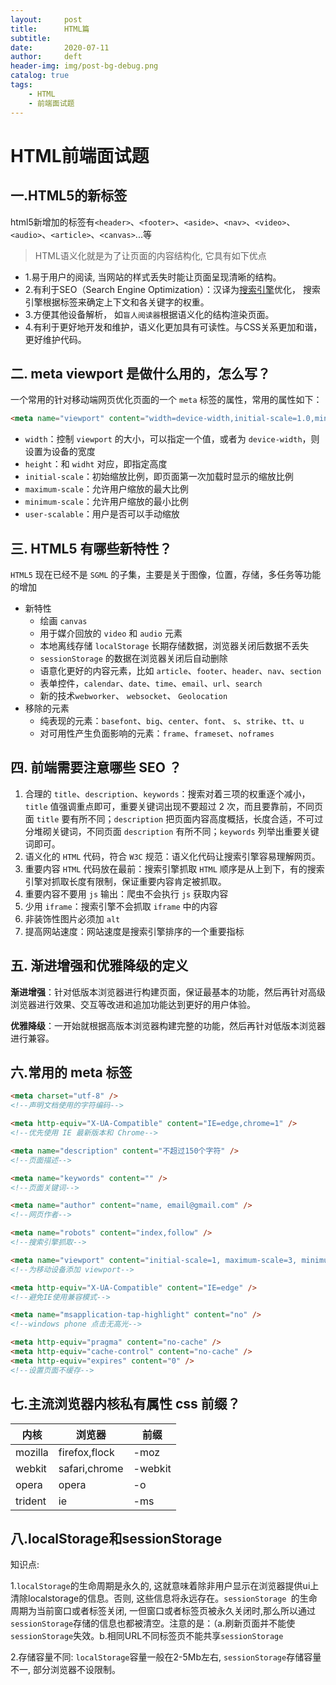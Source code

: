```yaml
---
layout:     post
title:      HTML篇
subtitle:  
date:       2020-07-11
author:     deft
header-img: img/post-bg-debug.png
catalog: true
tags:
    - HTML
    - 前端面试题
---
```


# HTML前端面试题

## 一.HTML5的新标签

html5新增加的标签有`<header>`、`<footer>`、`<aside>`、`<nav>`、`<video>`、`<audio>`、`<article>`、`<canvas>`...等



> HTML语义化就是为了让页面的内容结构化, 它具有如下优点

- 1.易于用户的阅读, 当网站的样式丢失时能让页面呈现清晰的结构。
- 2.有利于SEO（Search Engine Optimization）：汉译为[搜索引擎](https://baike.baidu.com/item/搜索引擎)优化， 搜索引擎根据标签来确定上下文和各关键字的权重。
- 3.方便其他设备解析， 如`盲人阅读器`根据语义化的结构渲染页面。
- 4.有利于更好地开发和维护，语义化更加具有可读性。与CSS关系更加和谐，更好维护代码。



## 二. meta viewport 是做什么用的，怎么写？

一个常用的针对移动端网页优化页面的一个 `meta` 标签的属性，常用的属性如下：

```html
<meta name="viewport" content="width=device-width,initial-scale=1.0,minimum-scale=1.0,maximum-scale=1.0,user-scalable=no" />
```

- `width`：控制 `viewport` 的大小，可以指定一个值，或者为 `device-width`，则设置为设备的宽度
- `height`：和 `widht` 对应，即指定高度
- `initial-scale`：初始缩放比例，即页面第一次加载时显示的缩放比例
- `maximum-scale`：允许用户缩放的最大比例
- `minimum-scale`：允许用户缩放的最小比例
- `user-scalable`：用户是否可以手动缩放

## 三. HTML5 有哪些新特性？

`HTML5` 现在已经不是 `SGML` 的子集，主要是关于图像，位置，存储，多任务等功能的增加

- 新特性
  - 绘画 `canvas`
  - 用于媒介回放的 `video` 和 `audio` 元素
  - 本地离线存储 `localStorage` 长期存储数据，浏览器关闭后数据不丢失
  - `sessionStorage` 的数据在浏览器关闭后自动删除
  - 语意化更好的内容元素，比如 `article`、`footer`、`header`、`nav`、`section`
  - 表单控件，`calendar`、`date`、`time`、`email`、`url`、`search`
  - 新的技术`webworker`、 `websocket`、 `Geolocation`
- 移除的元素
  - 纯表现的元素：`basefont`、`big`、`center`、`font`、 `s`、`strike`、`tt`、`u`
  - 对可用性产生负面影响的元素：`frame`、`frameset`、`noframes`

## 四. 前端需要注意哪些 SEO ？

1. 合理的 `title`、`description`、`keywords`：搜索对着三项的权重逐个减小，`title` 值强调重点即可，重要关键词出现不要超过 2 次，而且要靠前，不同页面 `title` 要有所不同；`description` 把页面内容高度概括，长度合适，不可过分堆砌关键词，不同页面 `description` 有所不同；`keywords` 列举出重要关键词即可。
2. 语义化的 `HTML` 代码，符合 `W3C` 规范：语义化代码让搜索引擎容易理解网页。
3. 重要内容 `HTML` 代码放在最前：搜索引擎抓取 `HTML` 顺序是从上到下，有的搜索引擎对抓取长度有限制，保证重要内容肯定被抓取。
4. 重要内容不要用 `js` 输出：爬虫不会执行 `js` 获取内容
5. 少用 `iframe`：搜索引擎不会抓取 `iframe` 中的内容
6. 非装饰性图片必须加 `alt`
7. 提高网站速度：网站速度是搜索引擎排序的一个重要指标

## 五. 渐进增强和优雅降级的定义

**渐进增强**：针对低版本浏览器进行构建页面，保证最基本的功能，然后再针对高级浏览器进行效果、交互等改进和追加功能达到更好的用户体验。

**优雅降级**：一开始就根据高版本浏览器构建完整的功能，然后再针对低版本浏览器进行兼容。

## 六.常用的 meta 标签

```html
<meta charset="utf-8" />
<!--声明文档使用的字符编码-->
```

```html
<meta http-equiv="X-UA-Compatible" content="IE=edge,chrome=1" />
<!--优先使用 IE 最新版本和 Chrome-->
```

```html
<meta name="description" content="不超过150个字符" />
<!--页面描述-->
```

```html
<meta name="keywords" content="" />
<!--页面关键词-->
```

```html
<meta name="author" content="name, email@gmail.com" />
<!--网页作者-->
```

```html
<meta name="robots" content="index,follow" />
<!--搜索引擎抓取-->
```

```html
<meta name="viewport" content="initial-scale=1, maximum-scale=3, minimum-scale=1, user-scalable=no" />
<!--为移动设备添加 viewport-->
```

```html
<meta http-equiv="X-UA-Compatible" content="IE=edge" />
<!--避免IE使用兼容模式-->
```

```html
<meta name="msapplication-tap-highlight" content="no" />
<!--windows phone 点击无高光-->
```

```html
<meta http-equiv="pragma" content="no-cache" />
<meta http-equiv="cache-control" content="no-cache" />
<meta http-equiv="expires" content="0" />
<!--设置页面不缓存-->
```





## 七.主流浏览器内核私有属性 css 前缀？

| 内核    | 浏览器        | 前缀    |
| ------- | ------------- | ------- |
| mozilla | firefox,flock | -moz    |
| webkit  | safari,chrome | -webkit |
| opera   | opera         | -o      |
| trident | ie            | -ms     |


## 八.localStorage和sessionStorage

知识点:

1.`localStorage`的生命周期是永久的, 这就意味着除非用户显示在浏览器提供ui上清除localstorage的信息。否则, 这些信息将永远存在。`sessionStorage `的生命周期为当前窗口或者标签关闭, 一但窗口或者标签页被永久关闭时,那么所以通过`sessionStorage`存储的信息也都被清空。注意的是：（a.刷新页面并不能使`sessionStorage`失效。b.相同URL不同标签页不能共享`sessionStorage`

2.存储容量不同: `localStorage`容量一般在2-5Mb左右,  `sessionStorage`存储容量不一, 部分浏览器不设限制。
